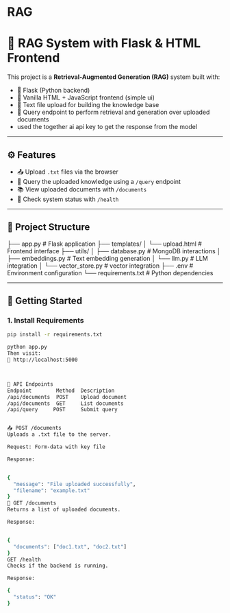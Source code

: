 # RAG
# 🧠 RAG System with Flask & HTML Frontend

This project is a **Retrieval-Augmented Generation (RAG)** system built with:

- 🐍 Flask (Python backend)
- 🧾 Vanilla HTML + JavaScript frontend (simple ui)
- 📄 Text file upload for building the knowledge base
- 🤖 Query endpoint to perform retrieval and generation over uploaded documents
-    used the together ai api key to get the response from the model
---

## ⚙️ Features

- 📤 Upload `.txt` files via the browser
- 🧠 Query the uploaded knowledge using a `/query` endpoint
- 📚 View uploaded documents with `/documents`
- 💓 Check system status with `/health`

---

## 📁 Project Structure

├── app.py                # Flask application
├── templates/
│   └── upload.html       # Frontend interface
├── utils/
│   ├── database.py       # MongoDB interactions
│   ├── embeddings.py     # Text embedding generation
│   └── llm.py            # LLM integration
│   └── vector_store.py   # vector integration
├── .env                  # Environment configuration
└── requirements.txt      # Python dependencies

---

## 🚀 Getting Started

### 1. Install Requirements

```bash
pip install -r requirements.txt

python app.py
Then visit:
📍 http://localhost:5000



🔐 API Endpoints
Endpoint	    Method	Description
/api/documents	POST	Upload document
/api/documents	GET	    List documents
/api/query	   POST	    Submit query


📤 POST /documents
Uploads a .txt file to the server.

Request: Form-data with key file

Response:


{
  "message": "File uploaded successfully",
  "filename": "example.txt"
}
📄 GET /documents
Returns a list of uploaded documents.

Response:


{
  "documents": ["doc1.txt", "doc2.txt"]
}
GET /health
Checks if the backend is running.

Response:

{
  "status": "OK"
}
